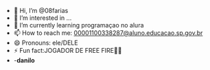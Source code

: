 - 👋 Hi, I’m @08farias
- 👀 I’m interested in ...
- 🌱 I’m currently learning programaçao no alura
- 📫 How to reach me:
00001100338287@aluno.educacao.sp.gov.br
- 😄 Pronouns: ele/DELE
- ⚡ Fun fact:JOGADOR DE FREE FIRE🐕‍🦺
-  -**danilo**

<!---
08farias/08farias is a ✨ special ✨ repository because its `README.md` (this file) appears on your GitHub profile.
You can click the Preview link to take a look at your changes.
--->

